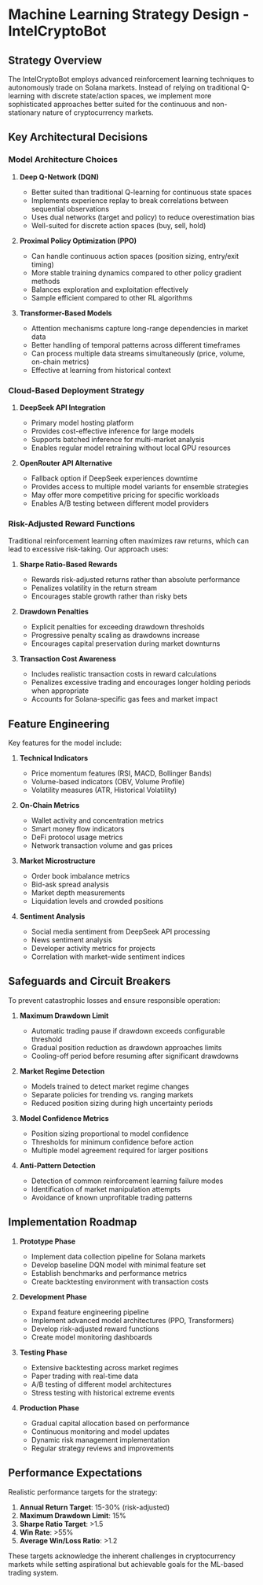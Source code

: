 # Machine Learning Strategy Design - IntelCryptoBot

## Strategy Overview

The IntelCryptoBot employs advanced reinforcement learning techniques to autonomously trade on Solana markets. Instead of relying on traditional Q-learning with discrete state/action spaces, we implement more sophisticated approaches better suited for the continuous and non-stationary nature of cryptocurrency markets.

## Key Architectural Decisions

### Model Architecture Choices

1. **Deep Q-Network (DQN)**
   - Better suited than traditional Q-learning for continuous state spaces
   - Implements experience replay to break correlations between sequential observations
   - Uses dual networks (target and policy) to reduce overestimation bias
   - Well-suited for discrete action spaces (buy, sell, hold)

2. **Proximal Policy Optimization (PPO)**
   - Can handle continuous action spaces (position sizing, entry/exit timing)
   - More stable training dynamics compared to other policy gradient methods
   - Balances exploration and exploitation effectively
   - Sample efficient compared to other RL algorithms

3. **Transformer-Based Models**
   - Attention mechanisms capture long-range dependencies in market data
   - Better handling of temporal patterns across different timeframes
   - Can process multiple data streams simultaneously (price, volume, on-chain metrics)
   - Effective at learning from historical context

### Cloud-Based Deployment Strategy

1. **DeepSeek API Integration**
   - Primary model hosting platform
   - Provides cost-effective inference for large models
   - Supports batched inference for multi-market analysis
   - Enables regular model retraining without local GPU resources

2. **OpenRouter API Alternative**
   - Fallback option if DeepSeek experiences downtime
   - Provides access to multiple model variants for ensemble strategies
   - May offer more competitive pricing for specific workloads
   - Enables A/B testing between different model providers

### Risk-Adjusted Reward Functions

Traditional reinforcement learning often maximizes raw returns, which can lead to excessive risk-taking. Our approach uses:

1. **Sharpe Ratio-Based Rewards**
   - Rewards risk-adjusted returns rather than absolute performance
   - Penalizes volatility in the return stream
   - Encourages stable growth rather than risky bets

2. **Drawdown Penalties**
   - Explicit penalties for exceeding drawdown thresholds
   - Progressive penalty scaling as drawdowns increase
   - Encourages capital preservation during market downturns

3. **Transaction Cost Awareness**
   - Includes realistic transaction costs in reward calculations
   - Penalizes excessive trading and encourages longer holding periods when appropriate
   - Accounts for Solana-specific gas fees and market impact

## Feature Engineering

Key features for the model include:

1. **Technical Indicators**
   - Price momentum features (RSI, MACD, Bollinger Bands)
   - Volume-based indicators (OBV, Volume Profile)
   - Volatility measures (ATR, Historical Volatility)

2. **On-Chain Metrics**
   - Wallet activity and concentration metrics
   - Smart money flow indicators
   - DeFi protocol usage metrics
   - Network transaction volume and gas prices

3. **Market Microstructure**
   - Order book imbalance metrics
   - Bid-ask spread analysis
   - Market depth measurements
   - Liquidation levels and crowded positions

4. **Sentiment Analysis**
   - Social media sentiment from DeepSeek API processing
   - News sentiment analysis
   - Developer activity metrics for projects
   - Correlation with market-wide sentiment indices

## Safeguards and Circuit Breakers

To prevent catastrophic losses and ensure responsible operation:

1. **Maximum Drawdown Limit**
   - Automatic trading pause if drawdown exceeds configurable threshold
   - Gradual position reduction as drawdown approaches limits
   - Cooling-off period before resuming after significant drawdowns

2. **Market Regime Detection**
   - Models trained to detect market regime changes
   - Separate policies for trending vs. ranging markets
   - Reduced position sizing during high uncertainty periods

3. **Model Confidence Metrics**
   - Position sizing proportional to model confidence
   - Thresholds for minimum confidence before action
   - Multiple model agreement required for larger positions

4. **Anti-Pattern Detection**
   - Detection of common reinforcement learning failure modes
   - Identification of market manipulation attempts
   - Avoidance of known unprofitable trading patterns

## Implementation Roadmap

1. **Prototype Phase**
   - Implement data collection pipeline for Solana markets
   - Develop baseline DQN model with minimal feature set
   - Establish benchmarks and performance metrics
   - Create backtesting environment with transaction costs

2. **Development Phase**
   - Expand feature engineering pipeline
   - Implement advanced model architectures (PPO, Transformers)
   - Develop risk-adjusted reward functions
   - Create model monitoring dashboards

3. **Testing Phase**
   - Extensive backtesting across market regimes
   - Paper trading with real-time data
   - A/B testing of different model architectures
   - Stress testing with historical extreme events

4. **Production Phase**
   - Gradual capital allocation based on performance
   - Continuous monitoring and model updates
   - Dynamic risk management implementation
   - Regular strategy reviews and improvements

## Performance Expectations

Realistic performance targets for the strategy:

1. **Annual Return Target**: 15-30% (risk-adjusted)
2. **Maximum Drawdown Limit**: 15%
3. **Sharpe Ratio Target**: >1.5
4. **Win Rate**: >55%
5. **Average Win/Loss Ratio**: >1.2

These targets acknowledge the inherent challenges in cryptocurrency markets while setting aspirational but achievable goals for the ML-based trading system. 